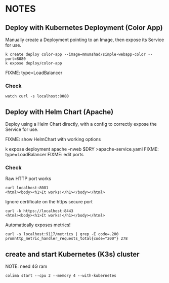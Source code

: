 # NOTES

## Deploy with Kubernetes Deployment (Color App)

Manually create a Deployment pointing to an Image, then expose its Service for use.

    k create deploy color-app --image=mmumshad/simple-webapp-color --port=8080
    k expose deploy/color-app

FIXME: type=LoadBalancer

### Check

    watch curl -s localhost:8080

## Deploy with Helm Chart (Apache)

Deploy using a Helm Chart directly, with a config to correctly expose the Service for use.

FIXME: show HelmChart with working options

k expose deployment apache -nweb $DRY >apache-service.yaml
FIXME: type=LoadBalancer
FIXME: edit ports

### Check

Raw HTTP port works

    curl localhost:8081
    <html><body><h1>It works!</h1></body></html>

Ignore certificate on the https secure port

    curl -k https://localhost:8443
    <html><body><h1>It works!</h1></body></html>

Automatically exposes metrics!

    curl -s localhost:9117/metrics | grep -E code=.200
    promhttp_metric_handler_requests_total{code="200"} 278

## create and start Kubernetes (K3s) cluster

NOTE: need 4G ram

    colima start --cpu 2 --memory 4 --with-kubernetes
